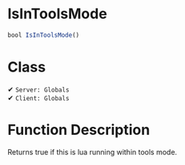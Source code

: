 # IsInToolsMode
```js
bool IsInToolsMode()
```
# Class
✔ `Server: Globals`  
✔ `Client: Globals`  

# Function Description
Returns true if this is lua running within tools mode.
